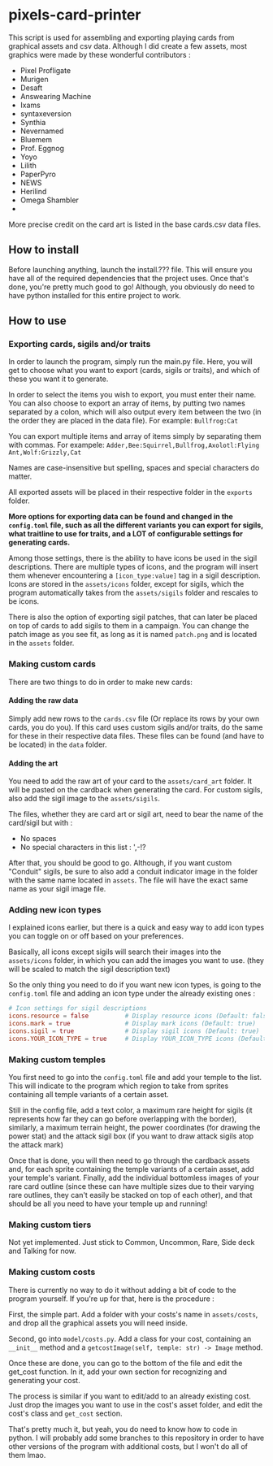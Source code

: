 # pixels-card-printer
This script is used for assembling and exporting playing cards from graphical assets and csv data.
Although I did create a few assets, most graphics were made by these wonderful contributors :
- Pixel Profligate
- Murigen
- Desaft
- Answearing Machine
- Ixams
- syntaxeversion
- Synthia
- Nevernamed
- Bluemem
- Prof. Eggnog
- Yoyo
- Lilith
- PaperPyro
- NEWS
- Herilind
- Omega Shambler
- 
More precise credit on the card art is listed in the base cards.csv data files.

## How to install
Before launching anything, launch the install.??? file. This will ensure you have all of the required dependencies that the project uses.
Once that's done, you're pretty much good to go! Although, you obviously do need to have python installed for this entire project to work.

## How to use

### Exporting cards, sigils and/or traits
In order to launch the program, simply run the main.py file. Here, you will get to choose what you want to export (cards, sigils or traits), and which of these you want it to generate.

In order to select the items you wish to export, you must enter their name. You can also choose to export an array of items, by putting two names separated by a colon, which will also output every item between the two (in the order they are placed in the data file). For example: `Bullfrog:Cat`

You can export multiple items and array of items simply by separating them with commas. For exampele: `Adder,Bee:Squirrel,Bullfrog,Axolotl:Flying Ant,Wolf:Grizzly,Cat`

Names are case-insensitive but spelling, spaces and special characters do matter.

All exported assets will be placed in their respective folder in the `exports` folder.

**More options for exporting data can be found and changed in the `config.toml` file, such as all the different variants you can export for sigils, what traitline to use for traits, and a LOT of configurable settings for generating cards.**

Among those settings, there is the ability to have icons be used in the sigil descriptions. There are multiple types of icons, and the program will insert them whenever encountering a `[icon_type:value]` tag in a sigil description. Icons are stored in the `assets/icons` folder, except for sigils, which the program automatically takes from the `assets/sigils` folder and rescales to be icons.

There is also the option of exporting sigil patches, that can later be placed on top of cards to add sigils to them in a campaign. You can change the patch image as you see fit, as long as it is named `patch.png` and is located in the `assets` folder.

### Making custom cards
There are two things to do in order to make new cards:

#### Adding the raw data
Simply add new rows to the `cards.csv` file (Or replace its rows by your own cards, you do you). If this card uses custom sigils and/or traits, do the same for these in their respective data files.
These files can be found (and have to be located) in the `data` folder.

#### Adding the art
You need to add the raw art of your card to the `assets/card_art` folder. It will be pasted on the cardback when generating the card. For custom sigils, also add the sigil image to the `assets/sigils`.

The files, whether they are card art or sigil art, need to bear the name of the card/sigil but with :
- No spaces
- No special characters in this list : ',-!?

After that, you should be good to go. Although, if you want custom "Conduit" sigils, be sure to also add a conduit indicator image in the folder with the same name located in `assets`. The file will have the exact same name as your sigil image file.

### Adding new icon types
I explained icons earlier, but there is a quick and easy way to add icon types you can toggle on or off based on your preferences.

Basically, all icons except sigils will search their images into the `assets/icons` folder, in which you can add the images you want to use. (they will be scaled to match the sigil description text)

So the only thing you need to do if you want new icon types, is going to the `config.toml` file and adding an icon type under the already existing ones :
```toml
# Icon settings for sigil descriptions
icons.resource = false          # Display resource icons (Default: false)
icons.mark = true               # Display mark icons (Default: true)
icons.sigil = true              # Display sigil icons (Default: true)
icons.YOUR_ICON_TYPE = true     # Display YOUR_ICON_TYPE icons (Default: true)
```

### Making custom temples
You first need to go into the `config.toml` file and add your temple to the list. This will indicate to the program which region to take from sprites containing all temple variants of a certain asset.

Still in the config file, add a text color, a maximum rare height for sigils (it represents how far they can go before overlapping with the border), similarly, a maximum terrain height, the power coordinates (for drawing the power stat) and the attack sigil box (if you want to draw attack sigils atop the attack mark)

Once that is done, you will then need to go through the cardback assets and, for each sprite containing the temple variants of a certain asset, add your temple's variant.
Finally, add the individual bottomless images of your rare card outline (since these can have multiple sizes due to their varying rare outlines, they can't easily be stacked on top of each other), and that should be all you need to have your temple up and running!

### Making custom tiers
Not yet implemented. Just stick to Common, Uncommon, Rare, Side deck and Talking for now.

### Making custom costs
There is currently no way to do it without adding a bit of code to the program yourself. If you're up for that, here is the procedure :

First, the simple part. Add a folder with your costs's name in `assets/costs`, and drop all the graphical assets you will need inside.

Second, go into `model/costs.py`. Add a class for your cost, containing an `__init__` method and a `getcostImage(self, temple: str) -> Image` method.

Once these are done, you can go to the bottom of the file and edit the get_cost function. In it, add your own section for recognizing and generating your cost.

The process is similar if you want to edit/add to an already existing cost. Just drop the images you want to use in the cost's asset folder, and edit the cost's class and `get_cost` section.

That's pretty much it, but yeah, you do need to know how to code in python. I will probably add some branches to this repository in order to have other versions of the program with additional costs, but I won't do all of them lmao.
